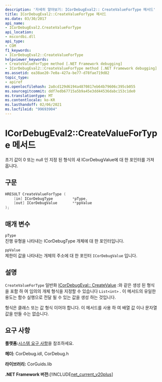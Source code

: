 ```yaml
---
description: '자세히 알아보기: ICorDebugEval2:: CreateValueForType 메서드'
title: ICorDebugEval2::CreateValueForType 메서드
ms.date: 03/30/2017
api_name:
- ICorDebugEval2.CreateValueForType
api_location:
- mscordbi.dll
api_type:
- COM
f1_keywords:
- ICorDebugEval2::CreateValueForType
helpviewer_keywords:
- CreateValueForType method [.NET Framework debugging]
- ICorDebugEval2::CreateValueForType method [.NET Framework debugging]
ms.assetid: ea38ae20-7e0a-427a-be77-d78fae719d82
topic_type:
- apiref
ms.openlocfilehash: 2a8cd129d6194a4870817eb64b79606c395cb055
ms.sourcegitcommit: ddf7edb67715a5b9a45e3dd44536dabc153c1de0
ms.translationtype: MT
ms.contentlocale: ko-KR
ms.lasthandoff: 02/06/2021
ms.locfileid: "99693904"
---
```

# <a name="icordebugeval2createvaluefortype-method"></a>ICorDebugEval2::CreateValueForType 메서드

초기 값이 0 또는 null 인 지정 된 형식의 새 ICorDebugValue에 대 한 포인터를 가져옵니다.  
  
## <a name="syntax"></a>구문  
  
```cpp  
HRESULT CreateValueForType (  
    [in] ICorDebugType         *pType,  
    [out] ICorDebugValue       **ppValue  
);  
```  
  
## <a name="parameters"></a>매개 변수  

 `pType`  
 진행 유형을 나타내는 ICorDebugType 개체에 대 한 포인터입니다.  
  
 `ppValue`  
 제한이 값을 나타내는 개체의 주소에 대 한 포인터 `ICorDebugValue` 입니다.  
  
## <a name="remarks"></a>설명  

 `CreateValueForType` 일반화 [ICorDebugEval:: CreateValue](icordebugeval-createvalue-method.md) :와 같은 생성 된 형식을 포함 하 여 임의의 개체 형식을 지정할 수 있습니다 `List<int>` . 이 메서드의 유일한 용도는 함수 실행으로 전달 될 수 있는 값을 생성 하는 것입니다.  
  
 형식은 클래스 또는 값 형식 이어야 합니다. 이 메서드를 사용 하 여 배열 값 이나 문자열 값을 만들 수는 없습니다.  
  
## <a name="requirements"></a>요구 사항  

 **플랫폼:**[시스템 요구 사항](../../get-started/system-requirements.md)을 참조하세요.  
  
 **헤더:** CorDebug.idl, CorDebug.h  
  
 **라이브러리:** CorGuids.lib  
  
 **.NET Framework 버전:**[!INCLUDE[net_current_v20plus](../../../../includes/net-current-v20plus-md.md)]
